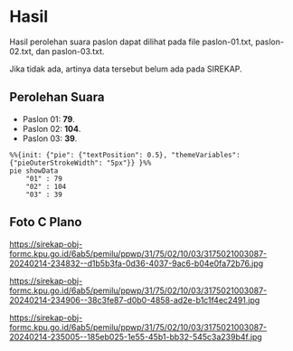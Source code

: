 # Hasil

Hasil perolehan suara paslon dapat dilihat pada file paslon-01.txt, paslon-02.txt, dan paslon-03.txt.

Jika tidak ada, artinya data tersebut belum ada pada SIREKAP.

## Perolehan Suara

 * Paslon 01: **79**.
 * Paslon 02: **104**.
 * Paslon 03: **39**.

```mermaid
%%{init: {"pie": {"textPosition": 0.5}, "themeVariables": {"pieOuterStrokeWidth": "5px"}} }%%
pie showData
    "01" : 79
    "02" : 104
    "03" : 39
```
## Foto C Plano

https://sirekap-obj-formc.kpu.go.id/6ab5/pemilu/ppwp/31/75/02/10/03/3175021003087-20240214-234832--d1b5b3fa-0d36-4037-9ac6-b04e0fa72b76.jpg

https://sirekap-obj-formc.kpu.go.id/6ab5/pemilu/ppwp/31/75/02/10/03/3175021003087-20240214-234906--38c3fe87-d0b0-4858-ad2e-b1c1f4ec2491.jpg

https://sirekap-obj-formc.kpu.go.id/6ab5/pemilu/ppwp/31/75/02/10/03/3175021003087-20240214-235005--185eb025-1e55-45b1-bb32-545c3a239b4f.jpg

